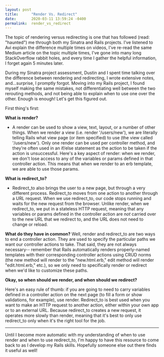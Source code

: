```yaml
---
layout: post
title:      "Render Vs. Redirect"
date:       2020-03-11 13:59:24 -0400
permalink:  render_vs_redirect
---
```



The topic of rendering versus redirecting is one that has followed (read: "haunted") me through both my Sinatra and Rails projects. I've listened to Avi explain the difference multiple times on videos, I've re-read the same Medium article on the topic multiple times, I've gone into many long StackOverflow rabbit holes, and every time I gather the helpful information, I forget again 5 minutes later. 

During my Sinatra project assessment, Dustin and I spent time talking over the difference between rendering and redirecting, I wrote extensive notes, and...surprise, I promptly forgot. Moving into my Rails project, I found myself making the same mistakes, not differentiating well between the two rerouting methods, and not being able to explain when to use one over the other. Enough is enough! Let's get this figured out. 

First thing's first:

**What is render?**
* A render can be used to show a view, text, layout, or a number of other things. When we render a view (i.e. render '/users/new'), we are literally telling Rails what view page (or item specified) to use (the view called '/users/new'). Only one render can be used per controller method, and they're often used in an if/else statement as the action to be taken if the action is unsuccessful. Here's a key aspect of render: when we render, we don't lose access to any of the variables or params defined in that controller action. This means that when we render to an erb template, we are able to use those params.

**What is redirect_to?**
* Redirect_to also brings the user to a new page, but through a very different process. Redirect_to moves from one action to another through a URL request. When we use redirect_to, our code stops running and waits for the new request from the browser.  Unlike render, when we redirect_to, we put in a stateless HTTP request, meaning that any variables or params defined in the controller action are *not* carried over to the new URL that we redirect to, and the URL does not need to change or reload.

**What do they have in common?**
Well, render and redirect_to are two ways to end a controller action. They are used to specify the particular paths we want our controller actions to take. That said, they are not always necessary-- remember that Rails automatically renders properly-named templates with their corresponding controller actions using CRUD norms (the new method will render to the "new.html.erb," edit method will render "edit.html.erb," etc.), so we only need to specifically render or redirect when we'd like to customize these paths.

**Okay, so when should we render, and when should we redirect?**

Here's an easy rule of thumb: if you are going to need to carry variables defined in a controller action on the next page (to fill a form or show validations, for example), use render. Redirect_to is best used when you want to make an HTTP request to another action, either within your own app or to an external URL. Because redirect_to creates a new request, it operates more slowly than render, meaning that it's best to only use redirect_to only when it's the right tool for the job. 

***

Until I become more automatic with my understanding of when to use render and when to use redirect_to, I'm happy to have this resource to come back to as I develop my Rails skills. Hopefully someone else out there finds it useful as well!



